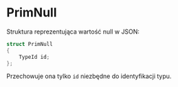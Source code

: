 # PrimNull

Struktura reprezentująca wartość null w JSON:

```cpp
struct PrimNull  
{  
    TypeId id;  
};
```

Przechowuje ona tylko `id` niezbędne do identyfikacji typu.